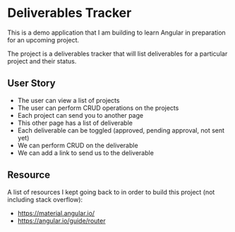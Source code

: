 # Deliverables Tracker

This is a demo application that I am building to learn Angular in preparation for an upcoming project.

The project is a deliverables tracker that will list deliverables for a particular project and their status.

## User Story

- The user can view a list of projects
- The user can perform CRUD operations on the projects
- Each project can send you to another page
- This other page has a list of deliverable
- Each deliverable can be toggled (approved, pending approval, not sent yet)
- We can perform CRUD on the deliverable
- We can add a link to send us to the deliverable

## Resource

A list of resources I kept going back to in order to build this project (not including stack overflow):

- https://material.angular.io/
- https://angular.io/guide/router
